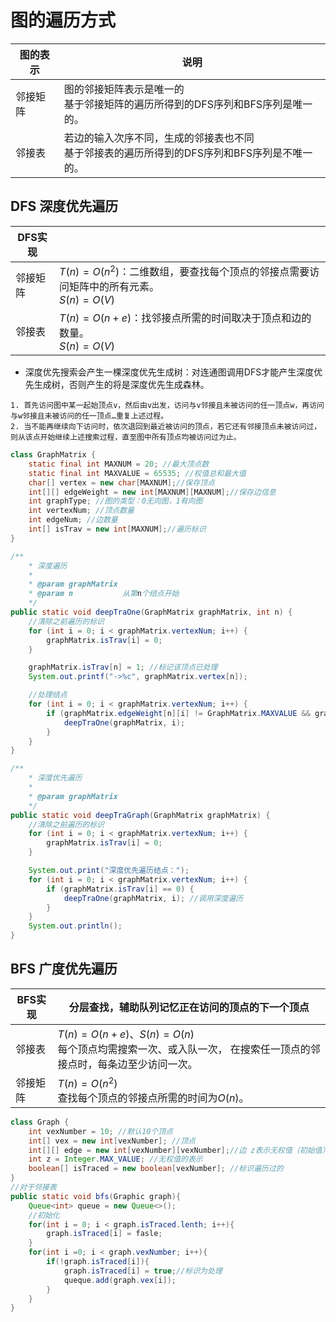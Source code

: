 # 图的遍历方式

| 图的表示 | 说明                                                         |
| -------- | ------------------------------------------------------------ |
| 邻接矩阵 | 图的邻接矩阵表示是唯一的<br />基于邻接矩阵的遍历所得到的DFS序列和BFS序列是唯一的。 |
| 邻接表   | 若边的输入次序不同，生成的邻接表也不同<br />基于邻接表的遍历所得到的DFS序列和BFS序列是不唯一的。 |

## DFS 深度优先遍历

| DFS实现  |                                                              |
| -------- | ------------------------------------------------------------ |
| 邻接矩阵 | $T(n) = O(n^2)$：二维数组，要查找每个顶点的邻接点需要访问矩阵中的所有元素。<br />$S(n) = O(V)$ |
| 邻接表   | $T(n) = O(n+e)$：找邻接点所需的时间取决于顶点和边的数量。<br />$S(n) = O(V)$ |

- 深度优先搜索会产生一棵深度优先生成树：对连通图调用DFS才能产生深度优先生成树，否则产生的将是深度优先生成森林。

```
1. 首先访问图中某一起始顶点v，然后由v出发，访问与v邻接且未被访问的任一顶点w，再访问与w邻接且未被访问的任一顶点…重复上述过程。
2. 当不能再继续向下访问时，依次退回到最近被访问的顶点，若它还有邻接顶点未被访问过，则从该点开始继续上述搜索过程，直至图中所有顶点均被访问过为止。
```

```java
class GraphMatrix {
    static final int MAXNUM = 20; //最大顶点数
    static final int MAXVALUE = 65535; //权值总和最大值
    char[] vertex = new char[MAXNUM];//保存顶点
    int[][] edgeWeight = new int[MAXNUM][MAXNUM];//保存边信息
    int graphType; //图的类型：0无向图，1有向图
    int vertexNum; //顶点数量
    int edgeNum; //边数量
    int[] isTrav = new int[MAXNUM];//遍历标识
}

/**
    * 深度遍历
    *
    * @param graphMatrix
    * @param n           从第n个结点开始
    */
public static void deepTraOne(GraphMatrix graphMatrix, int n) {
    //清除之前遍历的标识
    for (int i = 0; i < graphMatrix.vertexNum; i++) {
        graphMatrix.isTrav[i] = 0;
    }

    graphMatrix.isTrav[n] = 1; //标记该顶点已处理
    System.out.printf("->%c", graphMatrix.vertex[n]);

    //处理结点
    for (int i = 0; i < graphMatrix.vertexNum; i++) {
        if (graphMatrix.edgeWeight[n][i] != GraphMatrix.MAXVALUE && graphMatrix.isTrav[n] == 0) {
            deepTraOne(graphMatrix, i);
        }
    }
}

/**
    * 深度优先遍历
    *
    * @param graphMatrix
    */
public static void deepTraGraph(GraphMatrix graphMatrix) {
    //清除之前遍历的标识
    for (int i = 0; i < graphMatrix.vertexNum; i++) {
        graphMatrix.isTrav[i] = 0;
    }

    System.out.print("深度优先遍历结点：");
    for (int i = 0; i < graphMatrix.vertexNum; i++) {
        if (graphMatrix.isTrav[i] == 0) {
            deepTraOne(graphMatrix, i); //调用深度遍历
        }
    }
    System.out.println();
}
```

## BFS 广度优先遍历

| BFS实现  | 分层查找，辅助队列记忆正在访问的顶点的下一个顶点             |
| -------- | ------------------------------------------------------------ |
| 邻接表   | $T(n) = O(n+e)$、$S(n) = O(n)$<br />每个顶点均需搜索一次、或入队一次， 在搜索任一顶点的邻接点时，每条边至少访问一次。 |
| 邻接矩阵 | $T(n) = O(n^2)$<br />查找每个顶点的邻接点所需的时间为$O(n)$。 |

```java
class Graph {
    int vexNumber = 10; //默认10个顶点
    int[] vex = new int[vexNumber]; //顶点
    int[][] edge = new int[vexNumber][vexNumber];//边 z表示无权值（初始值）
    int z = Integer.MAX_VALUE; //无权值的表示
    boolean[] isTraced = new boolean[vexNumber]; //标识遍历过的
}
//对于邻接表
public static void bfs(Graphic graph){
    Queue<int> queue = new Queue<>();
    //初始化
    for(int i = 0; i < graph.isTraced.lenth; i++){  
        graph.isTraced[i] = fasle;
    }
    for(int i =0; i < graph.vexNumber; i++){
        if(!graph.isTraced[i]){
            graph.isTraced[i] = true;//标识为处理
            queque.add(graph.vex[i]);
        }
    }
}
```
